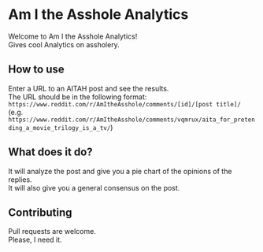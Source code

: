 # Am I the Asshole Analytics

Welcome to Am I the Asshole Analytics!   
Gives cool Analytics on assholery.  

## How to use
Enter a URL to an AITAH post and see the results.  
The URL should be in the following format:  
`https://www.reddit.com/r/AmItheAsshole/comments/[id]/[post title]/`  
(e.g. `https://www.reddit.com/r/AmItheAsshole/comments/vqmrux/aita_for_pretending_a_movie_trilogy_is_a_tv/`)

## What does it do?
It will analyze the post and give you a pie chart of the opinions of the replies.    
It will also give you a general consensus on the post.

## Contributing
Pull requests are welcome.  
Please, I need it.
